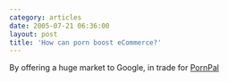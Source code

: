 ```yaml
---
category: articles
date: 2005-07-21 06:36:00
layout: post
title: 'How can porn boost eCommerce?'
---
```


<p>By offering a huge market to Google, in trade for <a href="http://www.wired.com/news/ebiz/0,1272,68129,00.html">PornPal</a></p>
